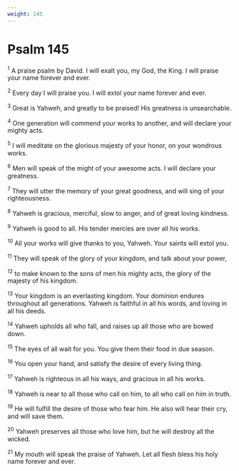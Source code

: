 ```yaml
---
weight: 145
---
```


# Psalm 145

<sup>1</sup> A praise psalm by David. I will exalt you, my God, the King. I will praise your name forever and ever. 

<sup>2</sup> Every day I will praise you. I will extol your name forever and ever. 

<sup>3</sup> Great is Yahweh, and greatly to be praised! His greatness is unsearchable. 

<sup>4</sup> One generation will commend your works to another, and will declare your mighty acts. 

<sup>5</sup> I will meditate on the glorious majesty of your honor, on your wondrous works. 

<sup>6</sup> Men will speak of the might of your awesome acts. I will declare your greatness. 

<sup>7</sup> They will utter the memory of your great goodness, and will sing of your righteousness. 

<sup>8</sup> Yahweh is gracious, merciful, slow to anger, and of great loving kindness. 

<sup>9</sup> Yahweh is good to all. His tender mercies are over all his works. 

<sup>10</sup> All your works will give thanks to you, Yahweh. Your saints will extol you. 

<sup>11</sup> They will speak of the glory of your kingdom, and talk about your power, 

<sup>12</sup> to make known to the sons of men his mighty acts, the glory of the majesty of his kingdom. 

<sup>13</sup> Your kingdom is an everlasting kingdom. Your dominion endures throughout all generations. Yahweh is faithful in all his words, and loving in all his deeds. 

<sup>14</sup> Yahweh upholds all who fall, and raises up all those who are bowed down. 

<sup>15</sup> The eyes of all wait for you. You give them their food in due season. 

<sup>16</sup> You open your hand, and satisfy the desire of every living thing. 

<sup>17</sup> Yahweh is righteous in all his ways, and gracious in all his works. 

<sup>18</sup> Yahweh is near to all those who call on him, to all who call on him in truth. 

<sup>19</sup> He will fulfill the desire of those who fear him. He also will hear their cry, and will save them. 

<sup>20</sup> Yahweh preserves all those who love him, but he will destroy all the wicked. 

<sup>21</sup> My mouth will speak the praise of Yahweh. Let all flesh bless his holy name forever and ever. 


